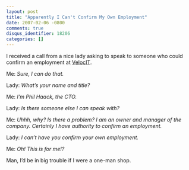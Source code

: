 ```yaml
---
layout: post
title: "Apparently I Can't Confirm My Own Employment"
date: 2007-02-06 -0800
comments: true
disqus_identifier: 18206
categories: []
---
```

I received a call from a nice lady asking to speak to someone who could
confirm an employment at [VelocIT](http://veloc-it.com/ "VelocIT").

Me: *Sure, I can do that.*

Lady: *What’s your name and title?*

Me: *I’m Phil Haack, the CTO.*

Lady: *Is there someone else I can speak with?*

Me: *Uhhh, why? Is there a problem? I am an owner and manager of the
company. Certainly I have authority to confirm an employment.*

Lady: *I can’t have you confirm your own employment.*

Me: *Oh! This is for me!?*

Man, I’d be in big trouble if I were a one-man shop.

